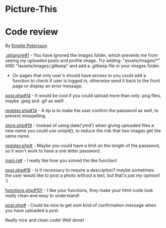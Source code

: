 # Picture-This

# Code review
By <a href="https://github.com/emeliepetersson"> Emelie Petersson </a>

[.gitignore#1](https://github.com/Erik-joh/Picture-This/blob/master/.gitignore#L1) - You have ignored the images folder, which prevents me from seeing my uploaded posts and profile image. Try adding: "assets/images/*" AND "!assets/images/.gitkeep" and add a .gitkeep file in your images folder.

- On pages that only user's should have access to you could add a function to check if user is logged in, otherwise send it back to the front page or display an error message.

[post.php#14](https://github.com/Erik-joh/Picture-This/blob/master/post.php#L14) - It would be cool if you could upload more than only .png files, maybe .jpeg and .gif as well!

[register.php#14](https://github.com/Erik-joh/Picture-This/blob/master/register.php#L14) - A tip is to make the user confirm the password as well, to prevent misspelling.

[store.php#19](https://github.com/Erik-joh/Picture-This/blob/master/app/posts/store.php#L19) - Instead of using date('ymd') when giving uploaded files a new name you could use uniqid(), to reduce the risk that two images get the same name.

[register.php#](https://github.com/Erik-joh/Picture-This/blob/master/app/users/register.php) - Maybe you could have a limit on the length of the password, so it won't work to have a one letter password.

[main.js#](https://github.com/Erik-joh/Picture-This/blob/master/assets/scripts/main.js) - I really like how you solved the like function!

[post.php#18](https://github.com/Erik-joh/Picture-This/blob/master/post.php#L18) - Is it necessary to require a description? meybe sometimes the user would like to post a photo without a text, but that's just my opinion! :)

[functions.php#101](https://github.com/Erik-joh/Picture-This/blob/master/app/functions.php) - I like your functions, they make your html-code look really clean and easy to understand!

[post.php#](https://github.com/Erik-joh/Picture-This/blob/master/post.php) - Could be nice to get som kind of confirmation message when you have uploaded a post.

Really nice and clean code! Well done!
